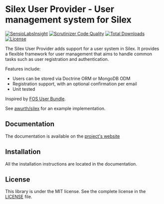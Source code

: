 # Silex User Provider - User management system for Silex

[![SensioLabsInsight](https://insight.sensiolabs.com/projects/1ec0cb08-4d4f-4dcf-86ff-6512afaf24d5/mini.png)](https://insight.sensiolabs.com/projects/1ec0cb08-4d4f-4dcf-86ff-6512afaf24d5) [![Scrutinizer Code Quality](https://scrutinizer-ci.com/g/awurth/silex-user/badges/quality-score.png?b=master)](https://scrutinizer-ci.com/g/awurth/silex-user/?branch=master) [![Total Downloads](https://poser.pugx.org/awurth/silex-user/downloads)](https://packagist.org/packages/awurth/silex-user) [![License](https://poser.pugx.org/awurth/silex-user/license)](https://packagist.org/packages/awurth/silex-user)

The Silex User Provider adds support for a user system in Silex. It provides a flexible framework for user management that aims to handle common tasks such as user registration and authentication.

Features include:

- Users can be stored via Doctrine ORM or MongoDB ODM
- Registration support, with an optional confirmation per email
- Unit tested

Inspired by [FOS User Bundle](https://github.com/FriendsOfSymfony/FOSUserBundle).

See [awurth/silex](https://github.com/awurth/silex) for an example implementation.

## Documentation

The documentation is available on the [project's website](http://awurth.fr/doc/silex-user)

## Installation

All the installation instructions are located in the documentation.

## License

This library is under the MIT license. See the complete license in the [LICENSE](LICENSE) file.
